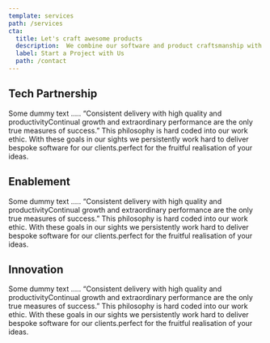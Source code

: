 ```yaml
---
template: services
path: /services
cta:
  title: Let's craft awesome products
  description:  We combine our software and product craftsmanship with our client’s disruptive ideas to achieve their business goals with high ROI.
  label: Start a Project with Us
  path: /contact
---
```


## Tech Partnership

Some dummy text ….. “Consistent delivery with high quality and productivityContinual growth and extraordinary performance are the only true measures of success.” This philosophy is hard coded into our work ethic. With these goals in our sights we persistently work hard to deliver bespoke software for our clients.perfect for the fruitful realisation of your ideas. 

## Enablement

Some dummy text ….. “Consistent delivery with high quality and productivityContinual growth and extraordinary performance are the only true measures of success.” This philosophy is hard coded into our work ethic. With these goals in our sights we persistently work hard to deliver bespoke software for our clients.perfect for the fruitful realisation of your ideas. 

## Innovation

Some dummy text ….. “Consistent delivery with high quality and productivityContinual growth and extraordinary performance are the only true measures of success.” This philosophy is hard coded into our work ethic. With these goals in our sights we persistently work hard to deliver bespoke software for our clients.perfect for the fruitful realisation of your ideas. 